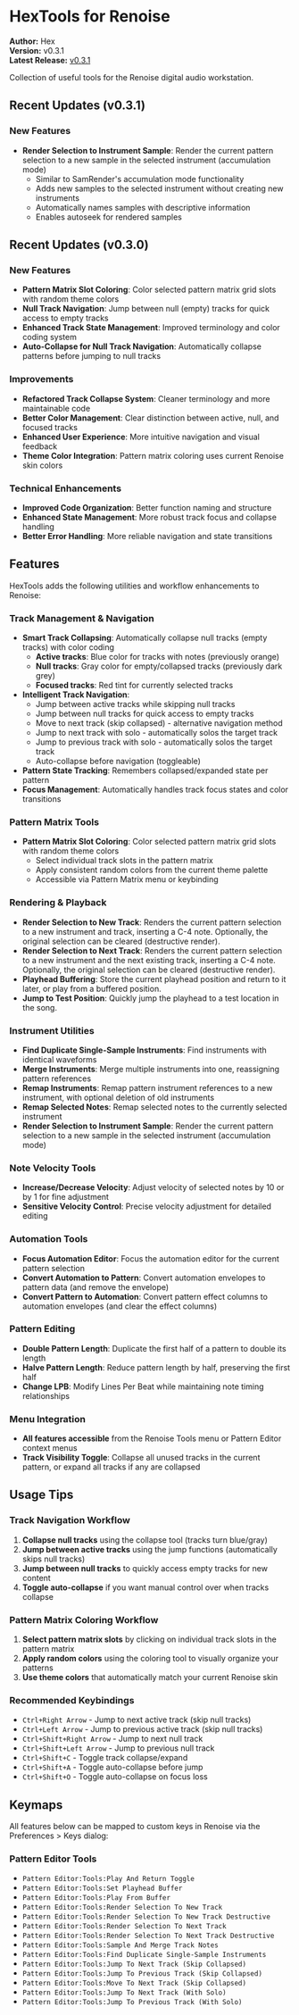 # HexTools for Renoise

**Author:** Hex  
**Version:** v0.3.1  
**Latest Release:** [v0.3.1](https://github.com/hex/HexTools/releases/tag/v0.3.1)

Collection of useful tools for the Renoise digital audio workstation.

## Recent Updates (v0.3.1)

### **New Features**
- **Render Selection to Instrument Sample**: Render the current pattern selection to a new sample in the selected instrument (accumulation mode)
  - Similar to SamRender's accumulation mode functionality
  - Adds new samples to the selected instrument without creating new instruments
  - Automatically names samples with descriptive information
  - Enables autoseek for rendered samples

## Recent Updates (v0.3.0)

### **New Features**
- **Pattern Matrix Slot Coloring**: Color selected pattern matrix grid slots with random theme colors
- **Null Track Navigation**: Jump between null (empty) tracks for quick access to empty tracks
- **Enhanced Track State Management**: Improved terminology and color coding system
- **Auto-Collapse for Null Track Navigation**: Automatically collapse patterns before jumping to null tracks

### **Improvements**
- **Refactored Track Collapse System**: Cleaner terminology and more maintainable code
- **Better Color Management**: Clear distinction between active, null, and focused tracks
- **Enhanced User Experience**: More intuitive navigation and visual feedback
- **Theme Color Integration**: Pattern matrix coloring uses current Renoise skin colors

### **Technical Enhancements**
- **Improved Code Organization**: Better function naming and structure
- **Enhanced State Management**: More robust track focus and collapse handling
- **Better Error Handling**: More reliable navigation and state transitions

## Features

HexTools adds the following utilities and workflow enhancements to Renoise:

### **Track Management & Navigation**
- **Smart Track Collapsing**: Automatically collapse null tracks (empty tracks) with color coding
  - **Active tracks**: Blue color for tracks with notes (previously orange)
  - **Null tracks**: Gray color for empty/collapsed tracks (previously dark grey)
  - **Focused tracks**: Red tint for currently selected tracks
- **Intelligent Track Navigation**: 
  - Jump between active tracks while skipping null tracks
  - Jump between null tracks for quick access to empty tracks
  - Move to next track (skip collapsed) - alternative navigation method
  - Jump to next track with solo - automatically solos the target track
  - Jump to previous track with solo - automatically solos the target track
  - Auto-collapse before navigation (toggleable)
- **Pattern State Tracking**: Remembers collapsed/expanded state per pattern
- **Focus Management**: Automatically handles track focus states and color transitions

### **Pattern Matrix Tools**
- **Pattern Matrix Slot Coloring**: Color selected pattern matrix grid slots with random theme colors
  - Select individual track slots in the pattern matrix
  - Apply consistent random colors from the current theme palette
  - Accessible via Pattern Matrix menu or keybinding

### **Rendering & Playback**
- **Render Selection to New Track**: Renders the current pattern selection to a new instrument and track, inserting a C-4 note. Optionally, the original selection can be cleared (destructive render).
- **Render Selection to Next Track**: Renders the current pattern selection to a new instrument and the next existing track, inserting a C-4 note. Optionally, the original selection can be cleared (destructive render).
- **Playhead Buffering**: Store the current playhead position and return to it later, or play from a buffered position.
- **Jump to Test Position**: Quickly jump the playhead to a test location in the song.

### **Instrument Utilities**
- **Find Duplicate Single-Sample Instruments**: Find instruments with identical waveforms
- **Merge Instruments**: Merge multiple instruments into one, reassigning pattern references
- **Remap Instruments**: Remap pattern instrument references to a new instrument, with optional deletion of old instruments
- **Remap Selected Notes**: Remap selected notes to the currently selected instrument
- **Render Selection to Instrument Sample**: Render the current pattern selection to a new sample in the selected instrument (accumulation mode)

### **Note Velocity Tools**
- **Increase/Decrease Velocity**: Adjust velocity of selected notes by 10 or by 1 for fine adjustment
- **Sensitive Velocity Control**: Precise velocity adjustment for detailed editing

### **Automation Tools**
- **Focus Automation Editor**: Focus the automation editor for the current pattern selection
- **Convert Automation to Pattern**: Convert automation envelopes to pattern data (and remove the envelope)
- **Convert Pattern to Automation**: Convert pattern effect columns to automation envelopes (and clear the effect columns)

### **Pattern Editing**
- **Double Pattern Length**: Duplicate the first half of a pattern to double its length
- **Halve Pattern Length**: Reduce pattern length by half, preserving the first half
- **Change LPB**: Modify Lines Per Beat while maintaining note timing relationships

### **Menu Integration**
- **All features accessible** from the Renoise Tools menu or Pattern Editor context menus
- **Track Visibility Toggle**: Collapse all unused tracks in the current pattern, or expand all tracks if any are collapsed

## Usage Tips

### **Track Navigation Workflow**
1. **Collapse null tracks** using the collapse tool (tracks turn blue/gray)
2. **Jump between active tracks** using the jump functions (automatically skips null tracks)
3. **Jump between null tracks** to quickly access empty tracks for new content
4. **Toggle auto-collapse** if you want manual control over when tracks collapse

### **Pattern Matrix Coloring Workflow**
1. **Select pattern matrix slots** by clicking on individual track slots in the pattern matrix
2. **Apply random colors** using the coloring tool to visually organize your patterns
3. **Use theme colors** that automatically match your current Renoise skin

### **Recommended Keybindings**
- `Ctrl+Right Arrow` - Jump to next active track (skip null tracks)
- `Ctrl+Left Arrow` - Jump to previous active track (skip null tracks)
- `Ctrl+Shift+Right Arrow` - Jump to next null track
- `Ctrl+Shift+Left Arrow` - Jump to previous null track
- `Ctrl+Shift+C` - Toggle track collapse/expand
- `Ctrl+Shift+A` - Toggle auto-collapse before jump
- `Ctrl+Shift+O` - Toggle auto-collapse on focus loss

## Keymaps

All features below can be mapped to custom keys in Renoise via the Preferences > Keys dialog:

### **Pattern Editor Tools**
- `Pattern Editor:Tools:Play And Return Toggle`
- `Pattern Editor:Tools:Set Playhead Buffer`
- `Pattern Editor:Tools:Play From Buffer`
- `Pattern Editor:Tools:Render Selection To New Track`
- `Pattern Editor:Tools:Render Selection To New Track Destructive`
- `Pattern Editor:Tools:Render Selection To Next Track`
- `Pattern Editor:Tools:Render Selection To Next Track Destructive`
- `Pattern Editor:Tools:Sample And Merge Track Notes`
- `Pattern Editor:Tools:Find Duplicate Single-Sample Instruments`
- `Pattern Editor:Tools:Jump To Next Track (Skip Collapsed)`
- `Pattern Editor:Tools:Jump To Previous Track (Skip Collapsed)`
- `Pattern Editor:Tools:Move To Next Track (Skip Collapsed)`
- `Pattern Editor:Tools:Jump To Next Track (With Solo)`
- `Pattern Editor:Tools:Jump To Previous Track (With Solo)`